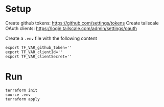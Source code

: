 # Setup

Create github tokens: https://github.com/settings/tokens
Create tailscale OAuth clients: https://login.tailscale.com/admin/settings/oauth

Create a `.env` file with the following content

```
export TF_VAR_github_token=''
export TF_VAR_clientId=''
export TF_VAR_clientSecret=''
```

# Run

```
terraform init
source .env
terraform apply
```
